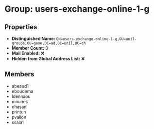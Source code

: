 # Group: users-exchange-online-1-g

## Properties

- **Distinguished Name:** `CN=users-exchange-online-1-g,OU=unil-groups,OU=gesu,DC=ad,DC=unil,DC=ch`
- **Member Count:** 8
- **Mail Enabled:** ❌
- **Hidden from Global Address List:** ❌

## Members

- abeaud1
- eboudema
- ldennaou
- mnunes
- ohasani
- printun
- pvallon
- ssala1
